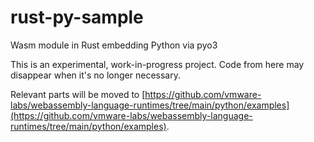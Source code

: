 # rust-py-sample
Wasm module in Rust embedding Python via pyo3

This is an experimental, work-in-progress project. Code from here may disappear when it's no longer necessary.

Relevant parts will be moved to [https://github.com/vmware-labs/webassembly-language-runtimes/tree/main/python/examples](https://github.com/vmware-labs/webassembly-language-runtimes/tree/main/python/examples).
